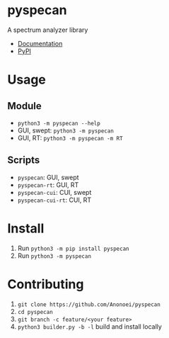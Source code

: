# pyspecan
 A spectrum analyzer library

 - [Documentation](https://anonoei.github.io/pyspecan/)
 - [PyPI](https://pypi.org/project/pyspecan/)

# Usage
## Module
- `python3 -m pyspecan --help`
- GUI, swept: `python3 -m pyspecan`
- GUI, RT: `python3 -m pyspecan -m RT`

## Scripts
- `pyspecan`: GUI, swept
- `pyspecan-rt`: GUI, RT
- `pyspecan-cui`: CUI, swept
- `pyspecan-cui-rt`: CUI, RT

# Install
1. Run `python3 -m pip install pyspecan`
2. Run `python3 -m pyspecan`

# Contributing
1. `git clone https://github.com/Anonoei/pyspecan`
2. `cd pyspecan`
3. `git branch -c feature/<your feature>`
4. `python3 builder.py -b -l` build and install locally
